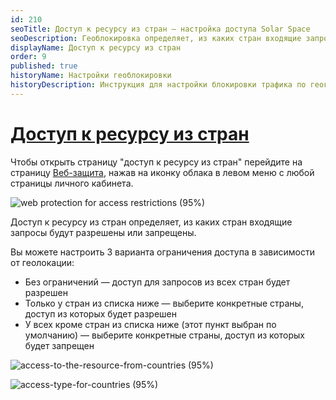 ```yaml
---
id: 210
seoTitle: Доступ к ресурсу из стран — настройка доступа Solar Space
seoDescription: Геоблокировка определяет, из каких стран входящие запросы будут разрешены или запрещены. Вы можете настроить 2 варианта ограничения доступа — разрешить или запретить доступ из выбранных стран
displayName: Доступ к ресурсу из стран
order: 9
published: true
historyName: Настройки геоблокировки
historyDescription: Инструкция для настройки блокировки трафика по географическому признаку 
---
```


# [Доступ к ресурсу из стран](access-toresource-from-countries)

Чтобы открыть страницу "доступ к ресурсу из стран" перейдите на страницу [Веб-защита]([https://my.solarspace.pro/web-protection]), нажав на иконку облака в левом меню с любой страницы личного кабинета.


![web protection for access restrictions (95%)](https://img.solarspace.pro/docs/web-protection-for-access-restrictions.jpg "Веб-защита для перехода в ограничения доступа")




Доступ к ресурсу из стран определяет, из каких стран входящие запросы будут разрешены или запрещены.

Вы можете настроить 3 варианта ограничения доступа в зависимости от геолокации:
- Без ограничений — доступ для запросов из всех стран будет разрешен
- Только у стран из списка ниже — выберите конкретные страны, доступ из которых будет разрешен
- У всех кроме стран из списка ниже (этот пункт выбран по умолчанию) — выберите конкретные страны, доступ из которых будет запрещен

![access-to-the-resource-from-countries (95%)](https://img.solarspace.pro/docs/field-geo.jpg "Ограничение входящего трафика для стран")

![access-type-for-countries (95%)](https://img.solarspace.pro/docs/choose-countries-geo.jpg "Доступность входящего трафика для выбранных стран")
